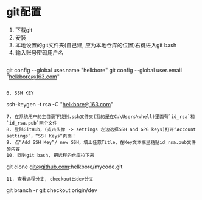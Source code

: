 # git配置

1. 下载git
2. 安装
3. 本地设置的git文件夹(自己建, 应为本地仓库的位置)右键进入git bash
4. 输入账号密码用户名
    ```
  git config --global user.name "helkbore"
  git config --global user.email "helkbore@163.com"
  ```

6. SSH KEY
```
ssh-keygen -t rsa -C "helkbore@163.com"
```
7. 在系统用户的主目录下找到.ssh文件夹(我的是在C:\Users\whell)里面有`id_rsa`和`id_rsa.pub`两个文件
8. 登陆GitHub，(点击头像 -> settings 左边选择SSH and GPG keys)打开“Account settings”，“SSH Keys”页面：
9. 点“Add SSH Key”/ new SSH，填上任意Title，在Key文本框里粘贴id_rsa.pub文件的内容
10. 回到git bash, 把远程的仓库拉下来
```
git clone git@github.com:helkbore/mycode.git
```
11. 查看远程分支, checkout出dev分支
```
git branch -r
git checkout origin/dev
```